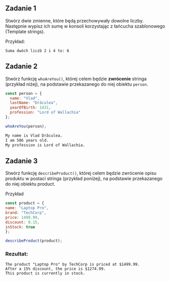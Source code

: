 ## Zadanie 1



Stwórz dwie zmienne, które będą przechowywały dowolne liczby. Następnie wypisz ich sumę w konsoli korzystając z łańcucha szablonowego (Template strings).

Przykład:

```plain
Suma dwóch liczb 2 i 4 to: 6
```


## Zadanie 2



Stwórz funkcję ```whoAreYou()```, której celem będzie **zwrócenie**  stringa (przykład niżej), na podstawie przekazanego do niej obiektu ```person```.


```js
const person = {
  name: "Vlad",
  lastName: "Drăculea",
  yearOfBirth: 1431,
  profession: "Lord of Wallachia"
};

whoAreYou(person);
```

```HTML
My name is Vlad Drăculea.
I am 586 years old.
My profession is Lord of Wallachia.
```
## Zadanie 3

Stwórz funkcję `describeProduct()`, której celem będzie zwrócenie opisu produktu w postaci stringa (przykład poniżej), na podstawie przekazanego do niej obiektu product.

Przykład
```js
const product = {
name: "Laptop Pro",
brand: "TechCorp",
price: 1499.99,
discount: 0.15,
inStock: true
};

describeProduct(product);
```



### Rezultat:

```
The product "Laptop Pro" by TechCorp is priced at $1499.99.
After a 15% discount, the price is $1274.99.
This product is currently in stock.
```